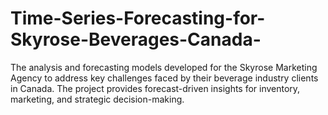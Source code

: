 # Time-Series-Forecasting-for-Skyrose-Beverages-Canada-
The analysis and forecasting models developed for the Skyrose Marketing Agency to address key challenges faced by their beverage industry clients in Canada. The project provides forecast-driven insights for inventory, marketing, and strategic decision-making.
